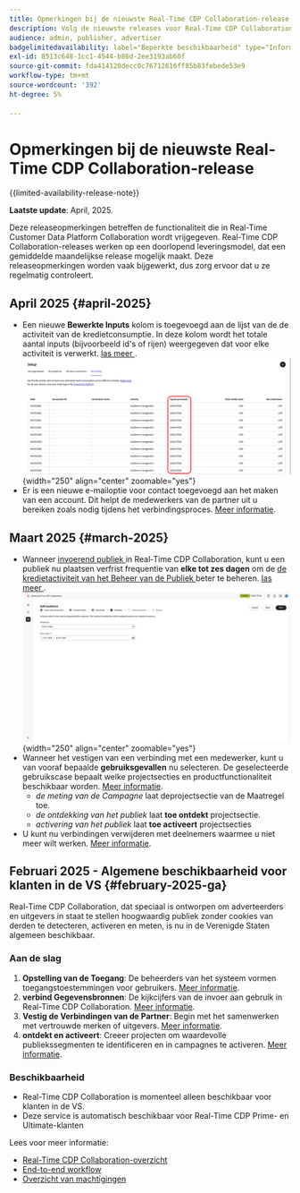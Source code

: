 ```yaml
---
title: Opmerkingen bij de nieuwste Real-Time CDP Collaboration-release
description: Volg de nieuwste releases voor Real-Time CDP Collaboration
audience: admin, publisher, advertiser
badgelimitedavailability: label="Beperkte beschikbaarheid" type="Informative" url="https://helpx.adobe.com/nl/legal/product-descriptions/real-time-customer-data-platform-collaboration.html newtab=true"
exl-id: 8513c648-1cc1-4544-b86d-2ee3193ab60f
source-git-commit: fda414120decc0c76712616ff85b83febede53e9
workflow-type: tm+mt
source-wordcount: '392'
ht-degree: 5%

---
```


# Opmerkingen bij de nieuwste Real-Time CDP Collaboration-release

{{limited-availability-release-note}}

**Laatste update**: April, 2025.

Deze releaseopmerkingen betreffen de functionaliteit die in Real-Time Customer Data Platform Collaboration wordt vrijgegeven. Real-Time CDP Collaboration-releases werken op een doorlopend leveringsmodel, dat een gemiddelde maandelijkse release mogelijk maakt. Deze releaseopmerkingen worden vaak bijgewerkt, dus zorg ervoor dat u ze regelmatig controleert.

## April 2025 {#april-2025}

* Een nieuwe **Bewerkte Inputs** kolom is toegevoegd aan de lijst van de de activiteit van de kredietconsumptie. In deze kolom wordt het totale aantal inputs (bijvoorbeeld id&#39;s of rijen) weergegeven dat voor elke activiteit is verwerkt. [ las meer ](/help/guide/setup/my-activity.md#inputs-processed). <br> ![ Inputs verwerkte kolom die in Mijn activiteitenmening wordt benadrukt.](/help/assets/release-notes/2025/inputs-processed-column.png " Inputs verwerkte kolom die in Mijn activiteitenmening wordt benadrukt."){width="250" align="center" zoomable="yes"}
* Er is een nieuwe e-mailoptie voor contact toegevoegd aan het maken van een account. Dit helpt de medewerkers van de partner uit u bereiken zoals nodig tijdens het verbindingsproces. [Meer informatie](../setup/onboard-organization.md).

## Maart 2025 {#march-2025}

* Wanneer [ invoerend publiek ](/help/guide/setup/onboard-audiences.md) in Real-Time CDP Collaboration, kunt u een publiek nu plaatsen verfrist frequentie van **elke tot zes dagen** om de [ de kredietactiviteit van het Beheer van de Publiek ](/help/guide/setup/my-activity.md#types-of-activities) beter te beheren. [ las meer ](/help/guide/setup/onboard-audiences.md#schedule). <br> ![ het scherm dat van het Programma verschillende frequentiedetails voor het bijwerken van publiekslidmaatschap toont.](/help/assets/setup/add-manage-audiences/audience-scheduling-frequency.png " het scherm dat van het Programma verschillende frequentiedetails voor het bijwerken van publiekslidmaatschap toont."){width="250" align="center" zoomable="yes"}
* Wanneer het vestigen van een verbinding met een medewerker, kunt u van vooraf bepaalde **gebruiksgevallen** nu selecteren. De geselecteerde gebruikscase bepaalt welke projectsecties en productfunctionaliteit beschikbaar worden. [Meer informatie](/help/guide/collaborate/manage-projects.md#project-use-cases).
   * *de meting van de Campagne* laat de **&#x200B;**&#x200B;projectsectie van de Maatregel toe.
   * *de ontdekking van het publiek* laat **toe ontdekt** projectsectie.
   * *activering van het publiek* laat **toe activeert** projectsecties <br>
* U kunt nu verbindingen verwijderen met deelnemers waarmee u niet meer wilt werken. [Meer informatie](/help/guide/connect/establishing-connections.md#delete-connections).


## Februari 2025 - Algemene beschikbaarheid voor klanten in de VS {#february-2025-ga}

Real-Time CDP Collaboration, dat speciaal is ontworpen om adverteerders en uitgevers in staat te stellen hoogwaardig publiek zonder cookies van derden te detecteren, activeren en meten, is nu in de Verenigde Staten algemeen beschikbaar.

### Aan de slag

1. **Opstelling van de Toegang**: De beheerders van het systeem vormen toegangstoestemmingen voor gebruikers. [Meer informatie](/help/guide/permissions/manage-user-access.md#RTCDP-collaboration-access).
2. **verbind Gegevensbronnen**: De kijkcijfers van de invoer aan gebruik in Real-Time CDP Collaboration. [Meer informatie](/help/guide/setup/onboard-audiences.md).
3. **Vestig de Verbindingen van de Partner**: Begin met het samenwerken met vertrouwde merken of uitgevers. [Meer informatie](/help/guide/connect/establishing-connections.md).
4. **ontdekt en activeert**: Creeer projecten om waardevolle publiekssegmenten te identificeren en in campagnes te activeren. [Meer informatie](/help/guide/collaborate/manage-projects.md).

### Beschikbaarheid

* Real-Time CDP Collaboration is momenteel alleen beschikbaar voor klanten in de VS.
* Deze service is automatisch beschikbaar voor Real-Time CDP Prime- en Ultimate-klanten

Lees voor meer informatie:

* [Real-Time CDP Collaboration-overzicht](/help/guide/home.md)
* [End-to-end workflow](/help/guide/end-to-end-workflow.md)
* [Overzicht van machtigingen](/help/guide/permissions/overview.md)
